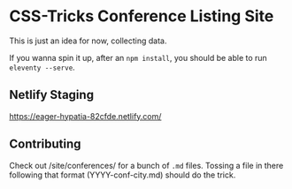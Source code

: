 # CSS-Tricks Conference Listing Site

This is just an idea for now, collecting data.

If you wanna spin it up, after an `npm install`, you should be able to run `eleventy --serve`.

## Netlify Staging

https://eager-hypatia-82cfde.netlify.com/

## Contributing

Check out /site/conferences/ for a bunch of `.md` files. Tossing a file in there following that format (YYYY-conf-city.md) should do the trick.
